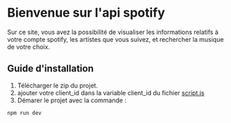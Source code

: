 # Bienvenue sur l'api spotify

Sur ce site, vous avez la possibilité de visualiser les informations relatifs à votre compte spotify, les artistes que vous suivez, et rechercher la musique de votre choix.

## Guide d'installation

1) Télécharger le zip du projet.
2) ajouter votre client_id dans la variable client_id du fichier [script.js](src/script.js)
3) Démarer le projet avec la commande :

```
npm run dev
```
